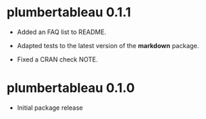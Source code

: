 # plumbertableau 0.1.1

* Added an FAQ list to README.

* Adapted tests to the latest version of the **markdown** package.

* Fixed a CRAN check NOTE.

# plumbertableau 0.1.0

* Initial package release
